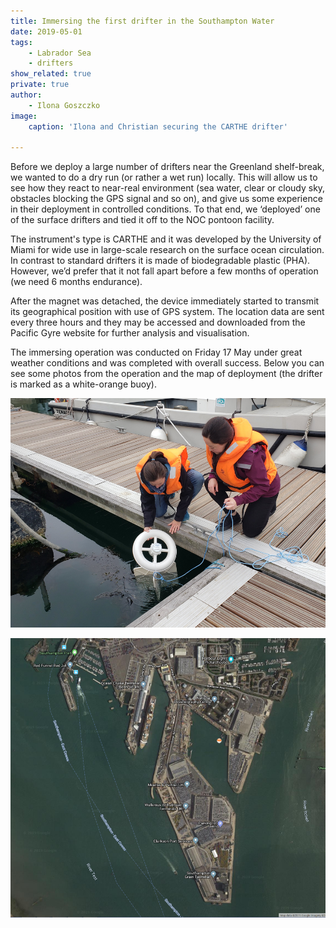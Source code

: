 ```yaml
---
title: Immersing the first drifter in the Southampton Water
date: 2019-05-01
tags:
    - Labrador Sea
    - drifters
show_related: true
private: true
author: 
    - Ilona Goszczko
image:
    caption: 'Ilona and Christian securing the CARTHE drifter'
    
---
```

Before we deploy a large number of drifters near the Greenland shelf-break, we wanted to do a dry run (or rather a wet run) locally. This will allow us to see how they react to near-real environment (sea water, clear or cloudy sky, obstacles blocking the GPS signal and so on), and give us some experience in their deployment in controlled conditions. To that end, we ‘deployed’ one of the surface drifters and tied it off to the NOC pontoon facility.
 
The instrument's type is CARTHE and it was developed by the University of Miami for wide use in large-scale research on the surface ocean circulation.  In contrast to standard drifters it is made of biodegradable plastic (PHA). However, we’d prefer that it not fall apart before a few months of operation (we need 6 months endurance).
 
After the magnet was detached, the device immediately started to transmit its geographical position with use of GPS system. The location data are sent every three hours and they may be accessed and downloaded from the Pacific Gyre website for further analysis and visualisation.
 
The immersing operation was conducted on Friday 17 May under great weather conditions and was completed with overall success. Below you can see some photos from the operation and the map of deployment (the drifter is marked as a white-orange buoy).

![Lowering the drifter off the dock](featured2.png)

![Drifter location](featured3.png)